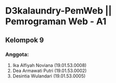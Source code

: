 # D3kalaundry-PemWeb || Pemrograman Web - A1

## Kelompok 9
### Anggota:
1. Ika Alfiyah Noviana	(19.01.53.0008)
2. Dea Armawati Putri 	(19.01.53.0002)
3. Desintia Wulandari   (19.01.53.0005)
